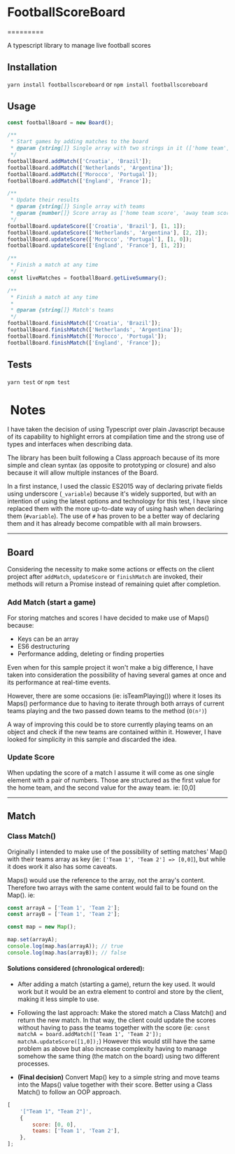 # FootballScoreBoard

=========

A typescript library to manage live football scores

## Installation

`yarn install footballscoreboard` or `npm install footballscoreboard`

## Usage

```javascript
const footballBoard = new Board();

/**
 * Start games by adding matches to the board
 * @param {string[]} Single array with two strings in it (['home team', 'away team'])
 */
footballBoard.addMatch(['Croatia', 'Brazil']);
footballBoard.addMatch(['Netherlands', 'Argentina']);
footballBoard.addMatch(['Morocco', 'Portugal']);
footballBoard.addMatch(['England', 'France']);

/**
 * Update their results
 * @param {string[]} Single array with teams
 * @param {number[]} Score array as ['home team score', 'away team score']
 */
footballBoard.updateScore(['Croatia', 'Brazil'], [1, 1]);
footballBoard.updateScore(['Netherlands', 'Argentina'], [2, 2]);
footballBoard.updateScore(['Morocco', 'Portugal'], [1, 0]);
footballBoard.updateScore(['England', 'France'], [1, 2]);

/**
 * Finish a match at any time
 */
const liveMatches = footballBoard.getLiveSummary();

/**
 * Finish a match at any time
 *
 * @param {string[]} Match's teams
 */
footballBoard.finishMatch(['Croatia', 'Brazil']);
footballBoard.finishMatch(['Netherlands', 'Argentina']);
footballBoard.finishMatch(['Morocco', 'Portugal']);
footballBoard.finishMatch(['England', 'France']);
```

## Tests

`yarn test` or `npm test`

#  Notes

I have taken the decision of using Typescript over plain Javascript because of its capability to highlight errors at compilation time and the strong use of types and interfaces when describing data.

The library has been built following a Class approach because of its more simple and clean syntax (as opposite to prototyping or closure) and also because it will allow multiple instances of the Board.

In a first instance, I used the classic ES2015 way of declaring private fields using underscore (`_variable`) because it's widely supported, but with an intention of using the latest options and technology for this test, I have since replaced them with the more up-to-date way of using hash when declaring them (`#variable`). The use of `#` has proven to be a better way of declaring them and it has already become compatible with all main browsers.

---

## Board

Considering the necessity to make some actions or effects on the client project after `addMatch`, `updateScore` or `finishMatch` are invoked, their methods will return a Promise instead of remaining quiet after completion.

### **Add Match (start a game)**

For storing matches and scores I have decided to make use of Maps() because:

-   Keys can be an array
-   ES6 destructuring
-   Performance adding, deleting or finding properties

Even when for this sample project it won't make a big difference, I have taken into consideration the possibility of having several games at once and its performance at real-time events.

However, there are some occasions (ie: isTeamPlaying()) where it loses its Maps() performance due to having to iterate through both arrays of current teams playing and the two passed down teams to the method (`O(n²)`)

A way of improving this could be to store currently playing teams on an object and check if the new teams are contained within it. However, I have looked for simplicity in this sample and discarded the idea.

### **Update Score**

When updating the score of a match I assume it will come as one single element with a pair of numbers. Those are structured as the first value for the home team, and the second value for the away team. ie: [0,0]

---

## Match

### **Class Match()**

Originally I intended to make use of the possibility of setting matches' Map() with their teams array as key (ie: `['Team 1', 'Team 2'] => [0,0]`), but while it does work it also has some caveats.

Maps() would use the reference to the array, not the array's content. Therefore two arrays with the same content would fail to be found on the Map(). ie:

```javascript
const arrayA = ['Team 1', 'Team 2'];
const arrayB = ['Team 1', 'Team 2'];

const map = new Map();

map.set(arrayA);
console.log(map.has(arrayA)); // true
console.log(map.has(arrayB)); // false
```

#### Solutions considered (chronological ordered):

-   After adding a match (starting a game), return the key used. It would work but it would be an extra element to control and store by the client, making it less simple to use.

-   Following the last approach: Make the stored match a Class Match() and return the new match. In that way, the client could update the scores without having to pass the teams together with the score (ie: `const matchA = board.addMatch(['Team 1', 'Team 2']); matchA.updateScore([1,0]);`) However this would still have the same problem as above but also increase complexity having to manage somehow the same thing (the match on the board) using two different processes.

-   **(Final decision)** Convert Map() key to a simple string and move teams into the Maps() value together with their score. Better using a Class Match() to follow an OOP approach.

```javascript
[
    '["Team 1", "Team 2"]',
    {
        score: [0, 0],
        teams: ['Team 1', 'Team 2'],
    },
];
```
